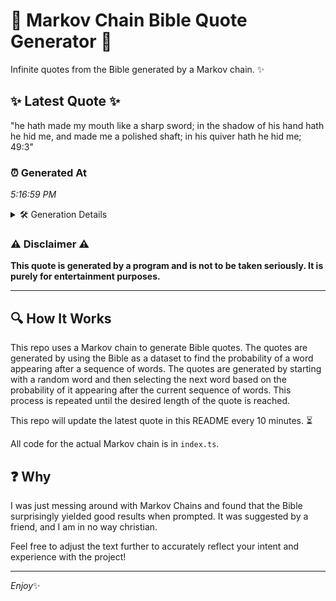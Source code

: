 # 📖 Markov Chain Bible Quote Generator 📖

Infinite quotes from the Bible generated by a Markov chain. ✨

## ✨ Latest Quote ✨
"he hath made my mouth like a sharp sword; in the shadow of his hand hath he hid me, and made me a polished shaft; in his quiver hath he hid me; 49:3"

### ⏰ Generated At
*5:16:59 PM*

<details>
    <summary>🛠️ Generation Details</summary>
    <p>
        <strong>🌱 Seed:</strong> he<br>
        <strong>🔄 Iterations:</strong> 32<br>
        <strong>📜 Context History:</strong><br>[ he ]: hath<br>[ he, hath ]: made<br>[ he, hath, made ]: my<br>[ he, hath, made, my ]: mouth<br>[ he, hath, made, my, mouth ]: like<br>[ he, hath, made, my, mouth, like ]: a<br>[ hath, made, my, mouth, like, a ]: sharp<br>[ made, my, mouth, like, a, sharp ]: sword;<br>[ my, mouth, like, a, sharp, sword; ]: in<br>[ mouth, like, a, sharp, sword;, in ]: the<br>[ like, a, sharp, sword;, in, the ]: shadow<br>[ a, sharp, sword;, in, the, shadow ]: of<br>[ sharp, sword;, in, the, shadow, of ]: his<br>[ sword;, in, the, shadow, of, his ]: hand<br>[ in, the, shadow, of, his, hand ]: hath<br>[ the, shadow, of, his, hand, hath ]: he<br>[ shadow, of, his, hand, hath, he ]: hid<br>[ of, his, hand, hath, he, hid ]: me,<br>[ his, hand, hath, he, hid, me, ]: and<br>[ hand, hath, he, hid, me,, and ]: made<br>[ hath, he, hid, me,, and, made ]: me<br>[ he, hid, me,, and, made, me ]: a<br>[ hid, me,, and, made, me, a ]: polished<br>[ me,, and, made, me, a, polished ]: shaft;<br>[ and, made, me, a, polished, shaft; ]: in<br>[ made, me, a, polished, shaft;, in ]: his<br>[ me, a, polished, shaft;, in, his ]: quiver<br>[ a, polished, shaft;, in, his, quiver ]: hath<br>[ polished, shaft;, in, his, quiver, hath ]: he<br>[ shaft;, in, his, quiver, hath, he ]: hid<br>[ in, his, quiver, hath, he, hid ]: me;<br>[ his, quiver, hath, he, hid, me; ]: 49:3<br>
    </p>
</details>

### ⚠️ Disclaimer ⚠️
**This quote is generated by a program and is not to be taken seriously. It is purely for entertainment purposes.**

---

## 🔍 How It Works

This repo uses a Markov chain to generate Bible quotes. The quotes are generated by using the Bible as a dataset to find the probability of a word appearing after a sequence of words. The quotes are generated by starting with a random word and then selecting the next word based on the probability of it appearing after the current sequence of words. This process is repeated until the desired length of the quote is reached.

This repo will update the latest quote in this README every 10 minutes. ⏳

All code for the actual Markov chain is in `index.ts`.

## ❓ Why

I was just messing around with Markov Chains and found that the Bible surprisingly yielded good results when prompted. 
It was suggested by a friend, and I am in no way christian.

Feel free to adjust the text further to accurately reflect your intent and experience with the project!

---

*Enjoy*✨
